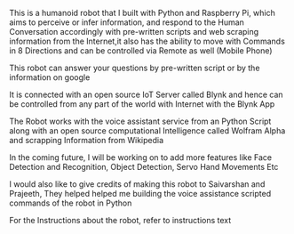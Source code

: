 This is a humanoid robot that I built with Python and Raspberry Pi, which aims to perceive or infer information, and respond to the Human Conversation accordingly with pre-written scripts and web scraping information from the Internet,it also has the ability to move with Commands in 8 Directions and can be controlled via Remote as well (Mobile Phone) 


This robot can answer your questions by pre-written script or by the information on google

It is connected with an open source IoT Server called Blynk and hence can be controlled from any part of the world with Internet with the Blynk App

The Robot works with the voice assistant service from an Python Script along with an open source computational Intelligence called Wolfram Alpha and scrapping Information from Wikipedia 

In the coming future, I will be working on to add more features like Face Detection and Recognition, Object Detection, Servo Hand Movements Etc

I would also like to give credits of making this robot to Saivarshan and Prajeeth, They helped helped me building the voice assistance scripted commands of the robot in Python


For the Instructions about the robot, refer to instructions text
